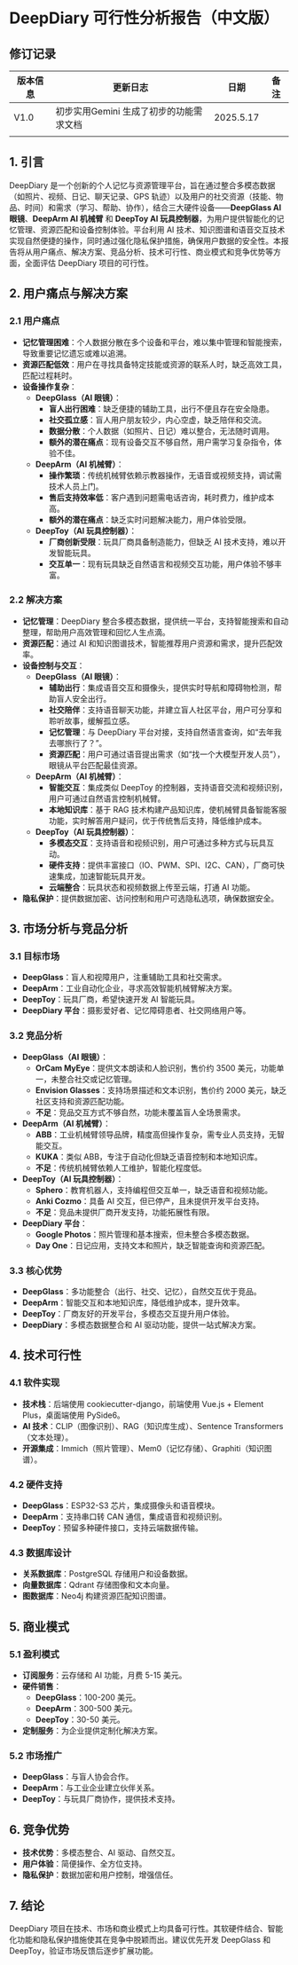 # DeepDiary 可行性分析报告（中文版）

## 修订记录

| 版本信息 | 更新日志                                | 日期      | 备注 |
| -------- | --------------------------------------- | --------- | ---- |
| V1.0     | 初步实用Gemini 生成了初步的功能需求文档 | 2025.5.17 |      |
|          |                                         |           |      |

## 1. 引言

DeepDiary 是一个创新的个人记忆与资源管理平台，旨在通过整合多模态数据（如照片、视频、日记、聊天记录、GPS 轨迹）以及用户的社交资源（技能、物品、时间）和需求（学习、帮助、协作），结合三大硬件设备——**DeepGlass AI 眼镜**、**DeepArm AI 机械臂** 和 **DeepToy AI 玩具控制器**，为用户提供智能化的记忆管理、资源匹配和设备控制体验。平台利用 AI 技术、知识图谱和语音交互技术实现自然便捷的操作，同时通过强化隐私保护措施，确保用户数据的安全性。本报告将从用户痛点、解决方案、竞品分析、技术可行性、商业模式和竞争优势等方面，全面评估 DeepDiary 项目的可行性。

## 2. 用户痛点与解决方案

### 2.1 用户痛点

- **记忆管理困难**：个人数据分散在多个设备和平台，难以集中管理和智能搜索，导致重要记忆遗忘或难以追溯。
- **资源匹配低效**：用户在寻找具备特定技能或资源的联系人时，缺乏高效工具，匹配过程耗时。
- **设备操作复杂**：
  - **DeepGlass（AI 眼镜）**：
    - **盲人出行困难**：缺乏便捷的辅助工具，出行不便且存在安全隐患。
    - **社交孤立感**：盲人用户朋友较少，内心空虚，缺乏陪伴和交流。
    - **数据分散**：个人数据（如照片、日记）难以整合，无法随时调用。
    - **额外的潜在痛点**：现有设备交互不够自然，用户需学习复杂指令，体验不佳。
  - **DeepArm（AI 机械臂）**：
    - **操作繁琐**：传统机械臂依赖示教器操作，无语音或视频支持，调试需技术人员上门。
    - **售后支持效率低**：客户遇到问题需电话咨询，耗时费力，维护成本高。
    - **额外的潜在痛点**：缺乏实时问题解决能力，用户体验受限。
  - **DeepToy（AI 玩具控制器）**：
    - **厂商创新受限**：玩具厂商具备制造能力，但缺乏 AI 技术支持，难以开发智能玩具。
    - **交互单一**：现有玩具缺乏自然语言和视频交互功能，用户体验不够丰富。

### 2.2 解决方案

- **记忆管理**：DeepDiary 整合多模态数据，提供统一平台，支持智能搜索和自动整理，帮助用户高效管理和回忆人生点滴。
- **资源匹配**：通过 AI 和知识图谱技术，智能推荐用户资源和需求，提升匹配效率。
- **设备控制与交互**：
  - **DeepGlass（AI 眼镜）**：
    - **辅助出行**：集成语音交互和摄像头，提供实时导航和障碍物检测，帮助盲人安全出行。
    - **社交陪伴**：支持语音聊天功能，并建立盲人社区平台，用户可分享和聆听故事，缓解孤立感。
    - **记忆管理**：与 DeepDiary 平台对接，支持自然语言查询，如“去年我去哪旅行了？”。
    - **资源匹配**：用户可通过语音提出需求（如“找一个大模型开发人员”），眼镜从平台匹配最佳资源。
  - **DeepArm（AI 机械臂）**：
    - **智能交互**：集成类似 DeepToy 的控制器，支持语音交流和视频识别，用户可通过自然语言控制机械臂。
    - **本地知识库**：基于 RAG 技术构建产品知识库，使机械臂具备智能客服功能，实时解答用户疑问，优于传统售后支持，降低维护成本。
  - **DeepToy（AI 玩具控制器）**：
    - **多模态交互**：支持语音和视频识别，用户可通过多种方式与玩具互动。
    - **硬件支持**：提供丰富接口（IO、PWM、SPI、I2C、CAN），厂商可快速集成，加速智能玩具开发。
    - **云端整合**：玩具状态和视频数据上传至云端，打通 AI 功能。
- **隐私保护**：提供数据加密、访问控制和用户可选隐私选项，确保数据安全。

## 3. 市场分析与竞品分析

### 3.1 目标市场

- **DeepGlass**：盲人和视障用户，注重辅助工具和社交需求。
- **DeepArm**：工业自动化企业，寻求高效智能机械臂解决方案。
- **DeepToy**：玩具厂商，希望快速开发 AI 智能玩具。
- **DeepDiary 平台**：摄影爱好者、记忆障碍患者、社交网络用户等。

### 3.2 竞品分析

- **DeepGlass（AI 眼镜）**：
  - **OrCam MyEye**：提供文本朗读和人脸识别，售价约 3500 美元，功能单一，未整合社交或记忆管理。
  - **Envision Glasses**：支持场景描述和文本识别，售价约 2000 美元，缺乏社区支持和资源匹配功能。
  - **不足**：竞品交互方式不够自然，功能未覆盖盲人全场景需求。
- **DeepArm（AI 机械臂）**：
  - **ABB**：工业机械臂领导品牌，精度高但操作复杂，需专业人员支持，无智能交互。
  - **KUKA**：类似 ABB，专注于自动化但缺乏语音控制和本地知识库。
  - **不足**：传统机械臂依赖人工维护，智能化程度低。
- **DeepToy（AI 玩具控制器）**：
  - **Sphero**：教育机器人，支持编程但交互单一，缺乏语音和视频功能。
  - **Anki Cozmo**：具备 AI 交互，但已停产，且未提供开发平台支持。
  - **不足**：竞品未提供厂商开发支持，功能拓展性有限。
- **DeepDiary 平台**：
  - **Google Photos**：照片管理和基本搜索，但未整合多模态数据。
  - **Day One**：日记应用，支持文本和照片，缺乏智能查询和资源匹配。

### 3.3 核心优势

- **DeepGlass**：多功能整合（出行、社交、记忆），自然交互优于竞品。
- **DeepArm**：智能交互和本地知识库，降低维护成本，提升效率。
- **DeepToy**：厂商友好的开发平台，多模态交互提升用户体验。
- **DeepDiary**：多模态数据整合和 AI 驱动功能，提供一站式解决方案。

## 4. 技术可行性

### 4.1 软件实现

- **技术栈**：后端使用 cookiecutter-django，前端使用 Vue.js + Element Plus，桌面端使用 PySide6。
- **AI 技术**：CLIP（图像识别）、RAG（知识库生成）、Sentence Transformers（文本处理）。
- **开源集成**：Immich（照片管理）、Mem0（记忆存储）、Graphiti（知识图谱）。

### 4.2 硬件支持

- **DeepGlass**：ESP32-S3 芯片，集成摄像头和语音模块。
- **DeepArm**：支持串口转 CAN 通信，集成语音和视频识别。
- **DeepToy**：预留多种硬件接口，支持云端数据传输。

### 4.3 数据库设计

- **关系数据库**：PostgreSQL 存储用户和设备数据。
- **向量数据库**：Qdrant 存储图像和文本向量。
- **图数据库**：Neo4j 构建资源匹配知识图谱。

## 5. 商业模式

### 5.1 盈利模式

- **订阅服务**：云存储和 AI 功能，月费 5-15 美元。
- **硬件销售**：
  - **DeepGlass**：100-200 美元。
  - **DeepArm**：300-500 美元。
  - **DeepToy**：30-50 美元。
- **定制服务**：为企业提供定制化解决方案。

### 5.2 市场推广

- **DeepGlass**：与盲人协会合作。
- **DeepArm**：与工业企业建立伙伴关系。
- **DeepToy**：与玩具厂商协作，提供技术支持。

## 6. 竞争优势

- **技术优势**：多模态整合、AI 驱动、自然交互。
- **用户体验**：简便操作、全方位支持。
- **隐私保护**：数据加密和用户控制，增强信任。

## 7. 结论

DeepDiary 项目在技术、市场和商业模式上均具备可行性。其软硬件结合、智能化功能和隐私保护措施使其在竞争中脱颖而出。建议优先开发 DeepGlass 和 DeepToy，验证市场反馈后逐步扩展功能。

